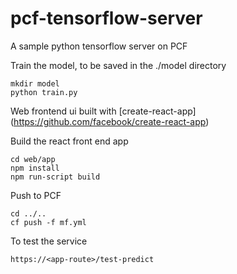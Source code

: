 # pcf-tensorflow-server
A sample python tensorflow server on PCF

Train the model, to be saved in the ./model directory
```
mkdir model
python train.py
```

Web frontend ui built with [create-react-app]
(https://github.com/facebook/create-react-app)


Build the react front end app
```
cd web/app 
npm install
npm run-script build
```

Push to PCF
```
cd ../..
cf push -f mf.yml
```

To test the service 
```
https://<app-route>/test-predict
```

